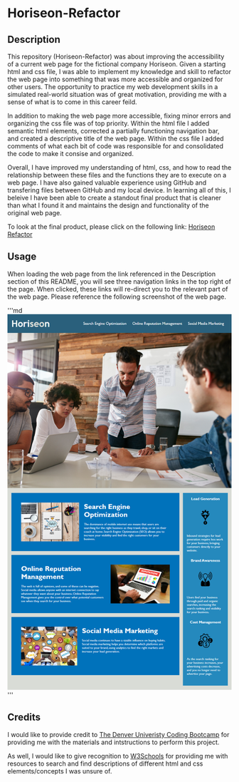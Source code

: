 # Horiseon-Refactor

## Description

This repository (Horiseon-Refactor) was about improving the accessibility of a current web page for the fictional company Horiseon. Given a starting html and css file, I was able to implement my knowledge and skill to refactor the web page into something that was more accessible and organized for other users. The opportunity to practice my web development skills in a simulated real-world situation was of great motivation, providing me with a sense of what is to come in this career feild.

In addition to making the web page more accessible, fixing minor errors and organizing the css file was of top priority. Within the html file I added semantic html elements, corrected a partially functioning navigation bar, and created a descriptive title of the web page. Within the css file I added comments of what each bit of code was responsible for and consolidated the code to make it consise and organized.

Overall, I have improved my understanding of html, css, and how to read the relationship between these files and the functions they are to execute on a web page. I have also gained valuable experience using GitHub and transfering files between GitHub and my local device. In learning all of this, I beleive I have been able to create a standout final product that is cleaner than what I found it and maintains the design and functionality of the original web page.

To look at the final product, please click on the following link: [Horiseon Refactor](https://glchavez.github.io/Horiseon-Refactor/)

## Usage

When loading the web page from the link referenced in the Description section of this README, you will see three navigation links in the top right of the page. When clicked, these links will re-direct you to the relevant part of the web page. Please reference the following screenshot of the web page.

'''md
![Web page screenshot](assets/images/01-html-css-git-homework-demo.png)
'''

## Credits

I would like to provide credit to [The Denver Univeristy Coding Bootcamp](https://bootcamp.du.edu/coding/) for providing me with the materials and intstructions to perform this project.

As well, I would like to give recognition to [W3Schools](https://www.w3schools.com/) for providing me with resources to search and find descriptions of different html and css elements/concepts I was unsure of.